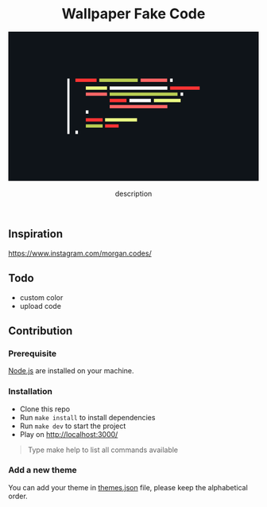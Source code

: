 <div align="center">
<h1>Wallpaper Fake Code</h1>

<img
    height="300"
    width="600"
    alt="Wallpaper Fake Code"
    src="./wallpaper-fake-code.png"
/>

<p>description</p>

<br />
</div>

## Inspiration

https://www.instagram.com/morgan.codes/

## Todo

-   custom color
-   upload code

## Contribution

### Prerequisite

[Node.js](https://nodejs.org/en/) are installed on your machine.

### Installation

-   Clone this repo
-   Run `make install` to install dependencies
-   Run `make dev` to start the project
-   Play on [http://localhost:3000/](http://localhost:3000/)

> Type make help to list all commands available

### Add a new theme

You can add your theme in [themes.json](./src/themes.json) file, please keep the alphabetical order.
